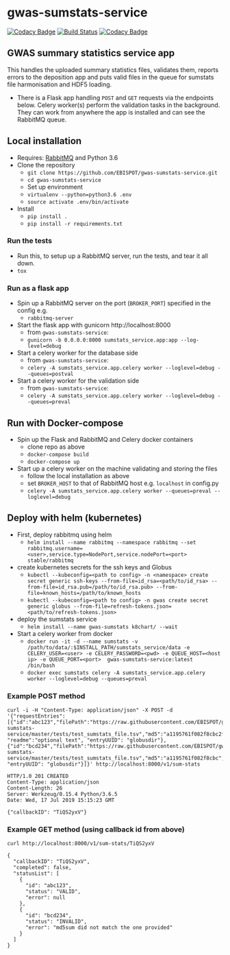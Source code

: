 # gwas-sumstats-service

[![Codacy Badge](https://api.codacy.com/project/badge/Grade/5d4d969b4a204439a9663cca413c8043)](https://www.codacy.com/app/hayhurst.jd/gwas-sumstats-service?utm_source=github.com&amp;utm_medium=referral&amp;utm_content=EBISPOT/gwas-sumstats-service&amp;utm_campaign=Badge_Grade)
[![Build Status](https://travis-ci.org/EBISPOT/gwas-sumstats-service.svg?branch=master)](https://travis-ci.org/EBISPOT/gwas-sumstats-service)
[![Codacy Badge](https://api.codacy.com/project/badge/Coverage/5d4d969b4a204439a9663cca413c8043)](https://www.codacy.com/app/hayhurst.jd/gwas-sumstats-service?utm_source=github.com&utm_medium=referral&utm_content=EBISPOT/gwas-sumstats-service&utm_campaign=Badge_Coverage)

## GWAS summary statistics service app

This handles the uploaded summary statistics files, validates them, reports errors to the deposition app and puts valid files in the queue for sumstats file harmonisation and HDF5 loading.

- There is a Flask app handling `POST` and `GET` requests via the endpoints below. Celery worker(s) perform the validation tasks in the background. They can work from anywhere the app is installed and can see the RabbitMQ queue. 


## Local installation

- Requires: [RabbitMQ](https://www.rabbitmq.com/) and Python 3.6
- Clone the repository
  - `git clone https://github.com/EBISPOT/gwas-sumstats-service.git`
  - `cd gwas-sumstats-service`
  - Set up environment
  - `virtualenv --python=python3.6 .env`
  - `source activate .env/bin/activate`
- Install
  - `pip install .`
  - `pip install -r requirements.txt`
  
### Run the tests

- Run this, to setup up a RabbitMQ server, run the tests, and tear it all down.
- `tox` 


### Run as a flask app

- Spin up a RabbitMQ server on the port (`BROKER_PORT`) specified in the config e.g.
  - `rabbitmq-server`
- Start the flask app with gunicorn http://localhost:8000
  - from `gwas-sumstats-service`:
  - `gunicorn -b 0.0.0.0:8000 sumstats_service.app:app --log-level=debug`
- Start a celery worker for the database side
  - from `gwas-sumstats-service`:
  - `celery -A sumstats_service.app.celery worker --loglevel=debug --queues=postval`
- Start a celery worker for the validation side
  - from `gwas-sumstats-service`:
  - `celery -A sumstats_service.app.celery worker --loglevel=debug --queues=preval`
 

## Run with Docker-compose
- Spin up the Flask and RabbitMQ and Celery docker containers
  - clone repo as above
  - `docker-compose build`
  - `docker-compose up`
- Start up a celery worker on the machine validating and storing the files
  - follow the local installation as above
  - set `BROKER_HOST` to that of RabbitMQ host e.g. `localhost` in config.py 
  - `celery -A sumstats_service.app.celery worker --queues=preval --loglevel=debug`

## Deploy with helm (kubernetes)
- First, deploy rabbitmq using helm 
  - `helm install --name rabbitmq --namespace rabbitmq --set rabbitmq.username=<user>,service.type=NodePort,service.nodePort=<port> stable/rabbitmq`
- create kubernetes secrets for the ssh keys and Globus
  - `kubectl --kubeconfig=<path to config> -n <namespace> create secret generic ssh-keys --from-file=id_rsa=<path/to/id_rsa> --from-file=id_rsa.pub=/path/to/id_rsa.pub> --from-file=known_hosts=/path/to/known_hosts`
  - `kubectl --kubeconfig=<path to config> -n gwas create secret generic globus --from-file=refresh-tokens.json=<path/to/refresh-tokens.json>`
- deploy the sumstats service
  - `helm install --name gwas-sumstats k8chart/ --wait`
- Start a celery worker from docker
  - `docker run -it -d --name sumstats -v /path/to/data/:$INSTALL_PATH/sumstats_service/data -e CELERY_USER=<user> -e CELERY_PASSWORD=<pwd> -e QUEUE_HOST=<host ip> -e QUEUE_PORT=<port>  gwas-sumstats-service:latest /bin/bash`
  - `docker exec sumstats celery -A sumstats_service.app.celery worker --loglevel=debug --queues=preval`


### Example POST method
```
curl -i -H "Content-Type: application/json" -X POST -d '{"requestEntries":[{"id":"abc123","filePath":"https://raw.githubusercontent.com/EBISPOT/gwas-sumstats-service/master/tests/test_sumstats_file.tsv","md5":"a1195761f082f8cbc2f5a560743077cc","assembly":"GRCh38", "readme":"optional text", "entryUUID": "globusdir"},{"id":"bcd234","filePath":"https://raw.githubusercontent.com/EBISPOT/gwas-sumstats-service/master/tests/test_sumstats_file.tsv","md5":"a1195761f082f8cbc","assembly":"GRCh38", "entryUUID": "globusdir"}]}' http://localhost:8000/v1/sum-stats

HTTP/1.0 201 CREATED
Content-Type: application/json
Content-Length: 26
Server: Werkzeug/0.15.4 Python/3.6.5
Date: Wed, 17 Jul 2019 15:15:23 GMT

{"callbackID": "TiQS2yxV"}
```

### Example GET method (using callback id from above)
```
curl http://localhost:8000/v1/sum-stats/TiQS2yxV

{
  "callbackID": "TiQS2yxV",
  "completed": false,
  "statusList": [
    {
      "id": "abc123",
      "status": "VALID",
      "error": null
    },
    {
      "id": "bcd234",
      "status": "INVALID",
      "error": "md5sum did not match the one provided"
    }
  ]
}
```

